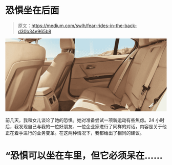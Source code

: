 # 恐惧坐在后面

> 原文：<https://medium.com/swlh/fear-rides-in-the-back-d30b34e965b8>

![](img/5e0c775e253581857923d1a64b7658fe.png)

前几天，我和女儿谈论了她的恐惧。她对准备尝试一项新运动有些焦虑。24 小时后，我发现自己与我的一位好朋友、一位企业家进行了同样的对话，内容是关于他正在着手进行的业务变革。在这两种情况下，我都给出了相同的建议。

# “恐惧可以坐在车里，但它必须呆在……